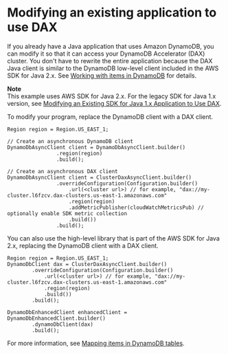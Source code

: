# Modifying an existing application to use DAX<a name="DAX.client.modify-your-app"></a>

If you already have a Java application that uses Amazon DynamoDB, you can modify it so that it can access your DynamoDB Accelerator \(DAX\) cluster\. You don't have to rewrite the entire application because the DAX Java client is similar to the DynamoDB low\-level client included in the AWS SDK for Java 2\.x\. See [Working with items in DynamoDB](https://docs.aws.amazon.com/sdk-for-java/latest/developer-guide/examples-dynamodb-items.html) for details\.

**Note**  
This example uses AWS SDK for Java 2\.x\. For the legacy SDK for Java 1\.x version, see [Modifying an Existing SDK for Java 1\.x Application to Use DAX](DAX.client.modify-your-app.java-sdk-v1.md)\.

To modify your program, replace the DynamoDB client with a DAX client\.

```
Region region = Region.US_EAST_1;

// Create an asynchronous DynamoDB client
DynamoDbAsyncClient client = DynamoDbAsyncClient.builder()
                .region(region)
                .build();

// Create an asynchronous DAX client
DynamoDbAsyncClient client = ClusterDaxAsyncClient.builder()
                .overrideConfiguration(Configuration.builder()
                    .url(<cluster url>) // for example, "dax://my-cluster.l6fzcv.dax-clusters.us-east-1.amazonaws.com"
                    .region(region)
                    .addMetricPublisher(cloudWatchMetricsPub) // optionally enable SDK metric collection
                    .build())
                .build();
```

You can also use the high\-level library that is part of the AWS SDK for Java 2\.x, replacing the DynamoDB client with a DAX client\.

```
Region region = Region.US_EAST_1;
DynamoDbClient dax = ClusterDaxAsyncClient.builder()
        .overrideConfiguration(Configuration.builder()
            .url(<cluster url>) // for example, "dax://my-cluster.l6fzcv.dax-clusters.us-east-1.amazonaws.com"
            .region(region)
            .build())
        .build();

DynamoDbEnhancedClient enhancedClient = DynamoDbEnhancedClient.builder()
        .dynamoDbClient(dax)
        .build();
```

For more information, see [Mapping items in DynamoDB tables](https://docs.aws.amazon.com/sdk-for-java/latest/developer-guide/examples-dynamodb-enhanced.html)\.